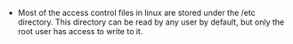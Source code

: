 * Most of the access control files in linux are stored under the /etc directory. This directory can be read by any user by default, but only the root user has access to write to it. 
